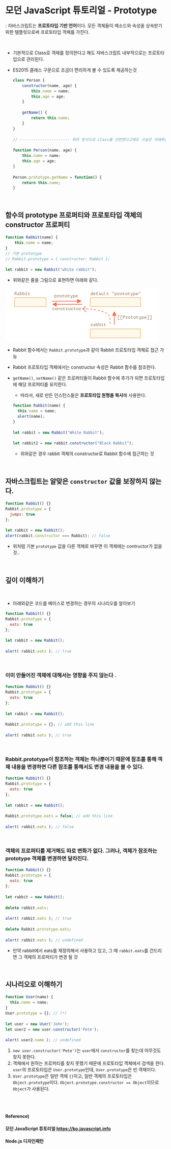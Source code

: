 # 모던 JavaScript 튜토리얼 - Prototype

: 자바스크립트는 **프로토타입 기반 언어**이다. 모든 객체들이 메소드와 속성을 상속받기 위한 템플릿으로써 프로토타입 객체를 가진다.

<br>

* 기본적으로 Class로 객체를 정의한다고 해도 자바스크립트 내부적으로는 프로토타입으로 관리된다.

* ES2015 클래스 구문으로 조금더 편리하게 볼 수 있도록 제공하는것

  ```javascript
  class Person {
      constructor(name, age) {
          this.name = name;
          this.age = age;
      }
      
      getName() {
          return this.name;
      }
  }
  
  // ---------------------- 위의 방식으로 class를 선언한다고해도 사실은 아래와같이 관리됨
  
  function Person(name, age) {
      this.name = name;
      this.age = age;
  }
  
  Person.prototype.getName = function() {
      return this.name;
  }
  ```

<br>

## 함수의 prototype 프로퍼티와 프로토타입 객체의 constructor 프로퍼티

```javascript
function Rabbit(name) {
    this.name = name;
}
// 기본 prototype
// Rabbit.prototype = { constructor: Rabbit };

let rabbit = new Rabbit("white rabbit");
```

* 위와같은 줄을 그림으로 표현하면 아래와 같다.

![image-20210910172442530](./images/prototype.png) 

* Rabbit 함수에서는 `Rabbit.prototype`과 같이 Rabbit 프로토타입 객체로 접근 가능

* Rabbit 프로토타입 객체에서는 constructur 속성은 Rabbit 함수를 참조한다.

* `getName()`, `setName()` 같은 프로퍼티들이 Rabbit 함수에 추가가 되면 프로토타입에 해당 프로퍼티를 유지한다.

  * 따라서, 새로 만든 인스턴스들은 **프로토타입 원형을 복사**해 사용한다.

  ```javascript
  function Rabbit(name) {
    this.name = name;
    alert(name);
  }
  
  let rabbit = new Rabbit("White Rabbit");
  
  let rabbit2 = new rabbit.constructor("Black Rabbit");
  ```

  * 위와같은 경우 rabbit 객체의 constructor로 Rabbit 함수에 접근하는 것

<br>

## **자바스크립트는 알맞은 `constructor` 값을 보장하지 않는다.**

```javascript
function Rabbit() {}
Rabbit.prototype = {
  jumps: true
};

let rabbit = new Rabbit();
alert(rabbit.constructor === Rabbit); // false
```

* 위처럼 기본 `prototype` 값을 다른 객체로 바꾸면 이 객체에는 contructor가 없을 것..

<br>

## 깊이 이해하기

<br>

* 아래와같은 코드를 베이스로 변경하는 경우의 시나리오를 알아보기

```javascript
function Rabbit() {}
Rabbit.prototype = {
  eats: true
};

let rabbit = new Rabbit();

alert( rabbit.eats ); // true
```

<br>

### 이미 만들어진 객체에 대해서는 영향을 주지 않는다 .

```javascript
function Rabbit() {}
Rabbit.prototype = {
  eats: true
};

let rabbit = new Rabbit();

Rabbit.prototype = {}; // add this line

alert( rabbit.eats ); // true
```

<br>

### Rabbit.prototype이 참조하는 객체는 하나뿐이기 때문에 참조를 통해 객체 내용을 변경하면 다른 참조를 통해서도 변경 내용을 볼 수 있다.

```javascript
function Rabbit() {}
Rabbit.prototype = {
  eats: true
};

let rabbit = new Rabbit();

Rabbit.prototype.eats = false; // add this line

alert( rabbit.eats ); // false
```

<br>

### 객체의 프로퍼티를 제거해도 따로 변화가 없다. 그러나, 객체가 참조하는 prototype 객체를 변경하면 달라진다.

```javascript
function Rabbit() {}
Rabbit.prototype = {
  eats: true
};

let rabbit = new Rabbit();

delete rabbit.eats;

alert( rabbit.eats ); // true

delete Rabbit.prototype.eats;

alert( rabbit.eats ); // undefined
```

* 만약 rabbit에서 eats를 재정의해서 사용하고 있고, 그 때 `rabbit.eats`를 건드리면 그 객체의 프로퍼티가 변경 될 것

<br>

## 시나리오로 이해하기

```javascript
function User(name) {
  this.name = name;
}
User.prototype = {}; // (*)

let user = new User('John');
let user2 = new user.constructor('Pete');

alert( user2.name ); // undefined
```

1. `new user.constructor('Pete')`는 `user`에서 `constructor`를 찾는데 아무것도 찾지 못한다.
2. 객체에서 원하는 프로퍼티를 찾지 못했기 때문에 프로토타입 객체에서 검색을 한다. `user`의 프로토타입은 `User.prototype`인데, `User.prototype`은 빈 객체이다.
3. `User.prototype`은 일반 객체 `{}`이고, 일반 객체의 프로토타입은 `Object.prototype`이다. `Object.prototype.constructor == Object`이므로 `Object`가 사용된다.

<br><br>

#### Reference)

#### 모던 JavaScript 튜토리얼 https://ko.javascript.info

#### Node.js 디자인패턴

